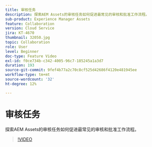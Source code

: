 ```yaml
---
title: 审核任务
description: 探索AEM Assets的审核任务如何促进最常见的审核和批准工作流程。
sub-product: Experience Manager Assets
feature: Collaboration
version: Cloud Service
jira: KT-4670
thumbnail: 32050.jpg
topic: Collaboration
role: User
level: Beginner
doc-type: Feature Video
exl-id: f0ce734b-c342-4005-96c7-185245a1a3d7
duration: 193
source-git-commit: 9fef4b77a2c70c8cf525d42686f4120e481945ee
workflow-type: tm+mt
source-wordcount: '32'
ht-degree: 12%

---
```


# 审核任务

探索AEM Assets的审核任务如何促进最常见的审核和批准工作流程。

>[!VIDEO](https://video.tv.adobe.com/v/32050?quality=12&learn=on)
